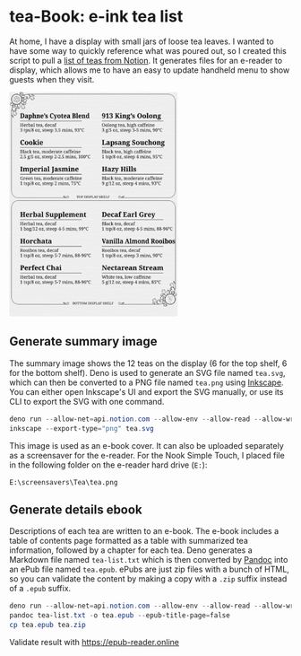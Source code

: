 # tea-Book: e-ink tea list

At home, I have a display with small jars of loose tea leaves. I wanted to have
some way to quickly reference what was poured out, so I created this script to
pull a
[list of teas from Notion](https://tigeroakes.notion.site/1043e8edb9094976af12a59f25e41286?v=2f64f0297c1649458f5958ec4e68cd03).
It generates files for an e-reader to display, which allows me to have an easy
to update handheld menu to show guests when they visit.

<img alt="Example of summary image, displaying 12 teas split into 2 groups" src="assets/cover.example.svg" height="400" width="300" />

## Generate summary image

The summary image shows the 12 teas on the display (6 for the top shelf, 6 for
the bottom shelf). Deno is used to generate an SVG file named `tea.svg`, which
can then be converted to a PNG file named `tea.png` using
[Inkscape](https://inkscape.org/). You can either open Inkscape's UI and export
the SVG manually, or use its CLI to export the SVG with one command.

```powershell
deno run --allow-net=api.notion.com --allow-env --allow-read --allow-write .\src\generate.ts
inkscape --export-type="png" tea.svg
```

This image is used as an e-book cover. It can also be uploaded separately as a
screensaver for the e-reader. For the Nook Simple Touch, I placed file in the
following folder on the e-reader hard drive (`E:`):

```
E:\screensavers\Tea\tea.png
```

## Generate details ebook

Descriptions of each tea are written to an e-book. The e-book includes a table
of contents page formatted as a table with summarized tea information, followed
by a chapter for each tea. Deno generates a Markdown file named `tea-list.txt`
which is then converted by [Pandoc](https://pandoc.org/) into an ePub file named
`tea.epub`. ePubs are just zip files with a bunch of HTML, so you can validate
the content by making a copy with a `.zip` suffix instead of a `.epub` suffix.

```powershell
deno run --allow-net=api.notion.com --allow-env --allow-read --allow-write .\src\generate.ts
pandoc tea-list.txt -o tea.epub --epub-title-page=false
cp tea.epub tea.zip
```

Validate result with https://epub-reader.online
